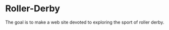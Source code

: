 Roller-Derby
============

The goal is to make a web site devoted to exploring the sport of roller derby. 
